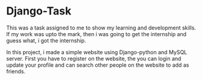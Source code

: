 # Django-Task

This was a task assigned to me to show my learning and development skills. If my work was upto the mark, then i was going to get the internship and guess what, i got the internship.

In this project, i made a simple website using Django-python and MySQL server.
First you have to register on the website, the you can login and update your profile and can search other people on the website to add as friends.


